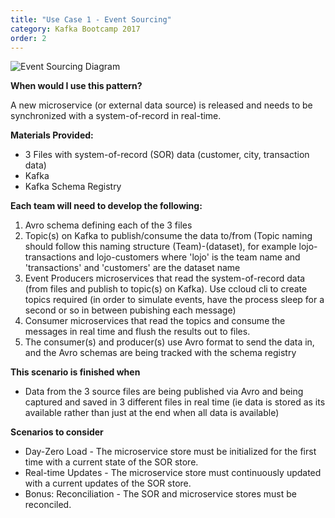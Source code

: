 ```yaml
---
title: "Use Case 1 - Event Sourcing"
category: Kafka Bootcamp 2017
order: 2
---
```

![Event Sourcing Diagram](../pics/ca-kafka-event-sourcing.svg)

**When would I use this pattern?**

A new microservice (or external data source) is released and needs to be synchronized with a system-of-record in real-time.

**Materials Provided:**
* 3 Files with system-of-record (SOR) data (customer, city, transaction data)
* Kafka
* Kafka Schema Registry

**Each team will need to develop the following:**
1. Avro schema defining each of the 3 files
1. Topic(s) on Kafka to publish/consume the data to/from (Topic naming should follow this naming structure (Team)-(dataset), for example lojo-transactions and lojo-customers where 'lojo' is the team name and 'transactions' and 'customers' are the dataset name
1. Event Producers microservices that read the system-of-record data (from files and publish to topic(s) on Kafka).  Use ccloud cli to create topics required (in order to simulate events, have the process sleep for a second or so in between pubishing each message)
1. Consumer microservices that read the topics and consume the messages in real time and flush the results out to files.
1. The consumer(s) and producer(s) use Avro format to send the data in, and the Avro schemas are being tracked with the schema registry

**This scenario is finished when**
* Data from the 3 source files are being published via Avro and being captured and saved in 3 different files in real time (ie data is stored as its available rather than just at the end when all data is available)

**Scenarios to consider**
* Day-Zero Load - The microservice store must be initialized for the first time with a current state of the SOR store.
* Real-time Updates - The microservice store must continuously updated with a current updates of the SOR store.
* Bonus: Reconciliation - The SOR and microservice stores must be reconciled.